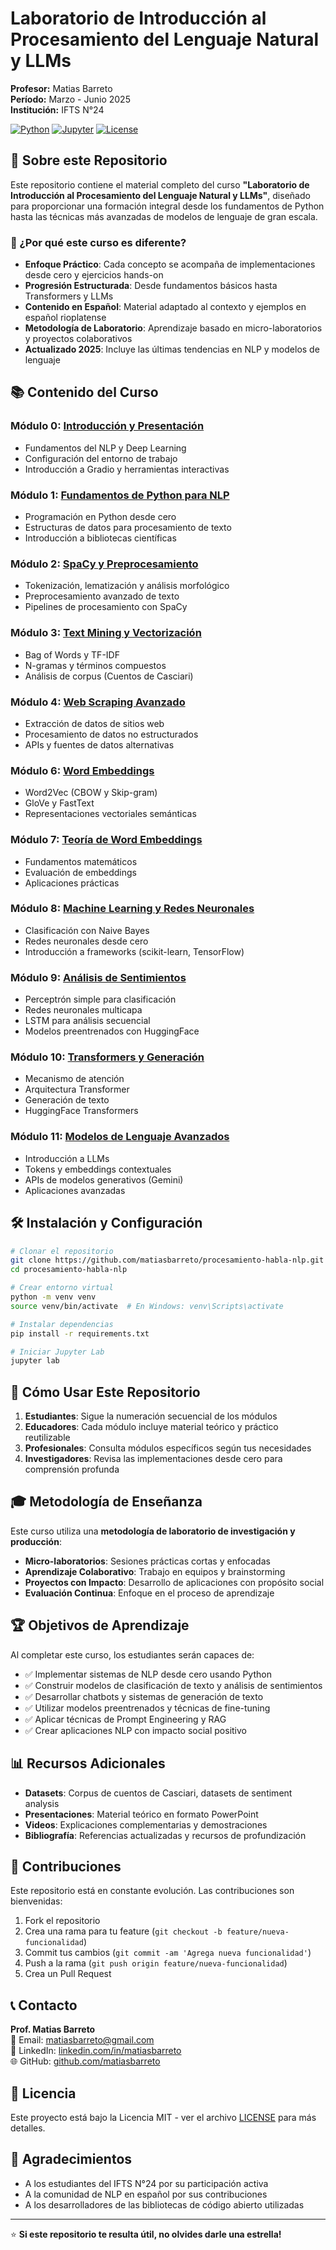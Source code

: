 # Laboratorio de Introducción al Procesamiento del Lenguaje Natural y LLMs

**Profesor:** Matias Barreto  
**Período:** Marzo - Junio 2025  
**Institución:** IFTS N°24  

[![Python](https://img.shields.io/badge/Python-3.8+-blue.svg)](https://python.org)
[![Jupyter](https://img.shields.io/badge/Jupyter-Notebooks-orange.svg)](https://jupyter.org)
[![License](https://img.shields.io/badge/License-MIT-green.svg)](LICENSE)

## 🎯 Sobre este Repositorio

Este repositorio contiene el material completo del curso **"Laboratorio de Introducción al Procesamiento del Lenguaje Natural y LLMs"**, diseñado para proporcionar una formación integral desde los fundamentos de Python hasta las técnicas más avanzadas de modelos de lenguaje de gran escala.

### 🚀 ¿Por qué este curso es diferente?

- **Enfoque Práctico**: Cada concepto se acompaña de implementaciones desde cero y ejercicios hands-on
- **Progresión Estructurada**: Desde fundamentos básicos hasta Transformers y LLMs
- **Contenido en Español**: Material adaptado al contexto y ejemplos en español rioplatense
- **Metodología de Laboratorio**: Aprendizaje basado en micro-laboratorios y proyectos colaborativos
- **Actualizado 2025**: Incluye las últimas tendencias en NLP y modelos de lenguaje

## 📚 Contenido del Curso

### Módulo 0: [Introducción y Presentación](00-introduccion-presentacion/)
- Fundamentos del NLP y Deep Learning
- Configuración del entorno de trabajo
- Introducción a Gradio y herramientas interactivas

### Módulo 1: [Fundamentos de Python para NLP](01-fundamentos-python-nlp/)
- Programación en Python desde cero
- Estructuras de datos para procesamiento de texto
- Introducción a bibliotecas científicas

### Módulo 2: [SpaCy y Preprocesamiento](02-spacy-preprocesamiento/)
- Tokenización, lematización y análisis morfológico
- Preprocesamiento avanzado de texto
- Pipelines de procesamiento con SpaCy

### Módulo 3: [Text Mining y Vectorización](03-text-mining-vectorizacion/)
- Bag of Words y TF-IDF
- N-gramas y términos compuestos
- Análisis de corpus (Cuentos de Casciari)

### Módulo 4: [Web Scraping Avanzado](04-web-scraping-avanzado/)
- Extracción de datos de sitios web
- Procesamiento de datos no estructurados
- APIs y fuentes de datos alternativas

### Módulo 6: [Word Embeddings](06-word-embeddings/)
- Word2Vec (CBOW y Skip-gram)
- GloVe y FastText
- Representaciones vectoriales semánticas

### Módulo 7: [Teoría de Word Embeddings](07-word-embeddings-teoria/)
- Fundamentos matemáticos
- Evaluación de embeddings
- Aplicaciones prácticas

### Módulo 8: [Machine Learning y Redes Neuronales](08-machine-learning-redes/)
- Clasificación con Naive Bayes
- Redes neuronales desde cero
- Introducción a frameworks (scikit-learn, TensorFlow)

### Módulo 9: [Análisis de Sentimientos](09-analisis-sentimientos/)
- Perceptrón simple para clasificación
- Redes neuronales multicapa
- LSTM para análisis secuencial
- Modelos preentrenados con HuggingFace

### Módulo 10: [Transformers y Generación](10-transformers-generacion/)
- Mecanismo de atención
- Arquitectura Transformer
- Generación de texto
- HuggingFace Transformers

### Módulo 11: [Modelos de Lenguaje Avanzados](11-modelos-lenguaje-avanzados/)
- Introducción a LLMs
- Tokens y embeddings contextuales
- APIs de modelos generativos (Gemini)
- Aplicaciones avanzadas

## 🛠️ Instalación y Configuración

```bash
# Clonar el repositorio
git clone https://github.com/matiasbarreto/procesamiento-habla-nlp.git
cd procesamiento-habla-nlp

# Crear entorno virtual
python -m venv venv
source venv/bin/activate  # En Windows: venv\Scripts\activate

# Instalar dependencias
pip install -r requirements.txt

# Iniciar Jupyter Lab
jupyter lab
```

## 📖 Cómo Usar Este Repositorio

1. **Estudiantes**: Sigue la numeración secuencial de los módulos
2. **Educadores**: Cada módulo incluye material teórico y práctico reutilizable
3. **Profesionales**: Consulta módulos específicos según tus necesidades
4. **Investigadores**: Revisa las implementaciones desde cero para comprensión profunda

## 🎓 Metodología de Enseñanza

Este curso utiliza una **metodología de laboratorio de investigación y producción**:

- **Micro-laboratorios**: Sesiones prácticas cortas y enfocadas
- **Aprendizaje Colaborativo**: Trabajo en equipos y brainstorming
- **Proyectos con Impacto**: Desarrollo de aplicaciones con propósito social
- **Evaluación Continua**: Enfoque en el proceso de aprendizaje

## 🏆 Objetivos de Aprendizaje

Al completar este curso, los estudiantes serán capaces de:

- ✅ Implementar sistemas de NLP desde cero usando Python
- ✅ Construir modelos de clasificación de texto y análisis de sentimientos
- ✅ Desarrollar chatbots y sistemas de generación de texto
- ✅ Utilizar modelos preentrenados y técnicas de fine-tuning
- ✅ Aplicar técnicas de Prompt Engineering y RAG
- ✅ Crear aplicaciones NLP con impacto social positivo

## 📊 Recursos Adicionales

- **Datasets**: Corpus de cuentos de Casciari, datasets de sentiment analysis
- **Presentaciones**: Material teórico en formato PowerPoint
- **Videos**: Explicaciones complementarias y demostraciones
- **Bibliografía**: Referencias actualizadas y recursos de profundización

## 🤝 Contribuciones

Este repositorio está en constante evolución. Las contribuciones son bienvenidas:

1. Fork el repositorio
2. Crea una rama para tu feature (`git checkout -b feature/nueva-funcionalidad`)
3. Commit tus cambios (`git commit -am 'Agrega nueva funcionalidad'`)
4. Push a la rama (`git push origin feature/nueva-funcionalidad`)
5. Crea un Pull Request

## 📞 Contacto

**Prof. Matias Barreto**  
📧 Email: matiasbarreto@gmail.com  
💼 LinkedIn: [linkedin.com/in/matiasbarreto](https://linkedin.com/in/matiasbarreto)  
🌐 GitHub: [github.com/matiasbarreto](https://github.com/mattbarreto)

## 📄 Licencia

Este proyecto está bajo la Licencia MIT - ver el archivo [LICENSE](LICENSE) para más detalles.

## 🙏 Agradecimientos

- A los estudiantes del IFTS N°24 por su participación activa
- A la comunidad de NLP en español por sus contribuciones
- A los desarrolladores de las bibliotecas de código abierto utilizadas

---

⭐ **Si este repositorio te resulta útil, no olvides darle una estrella!**
